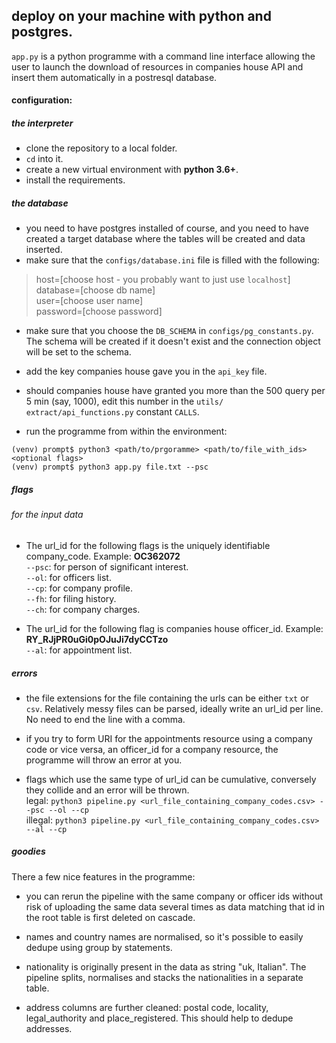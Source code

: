 ## deploy on your machine with python and postgres.

`app.py` is a python programme with  a command line interface allowing the user to launch the download of resources
 in companies house API and insert them automatically in a postresql database.  

#### configuration:

##### the interpreter
- clone the repository to a local folder. 
- `cd` into it.
- create a new virtual environment with **python 3.6+**.
- install the requirements.  

##### the database

- you need to have postgres installed of course, and you need to have created a target
  database where the tables will be created and data inserted. 
- make sure that the `configs/database.ini` file is filled with the following:  
> host=[choose host - you probably want to just use `localhost`]  
database=[choose db name]   
user=[choose user name]    
password=[choose password]   

- make sure that you choose the `DB_SCHEMA` in `configs/pg_constants.py`. The schema will be created if it doesn't exist 
and the connection object will be set to the schema.
  
- add the key companies house gave you in the `api_key` file. 

- should companies house have granted you more than the 500 query per 5 min (say, 1000), edit this number in the `utils/
  extract/api_functions.py` constant `CALLS`.
  
- run the programme from within the environment:

```textmate
(venv) prompt$ python3 <path/to/prgoramme> <path/to/file_with_ids> <optional flags>
(venv) prompt$ python3 app.py file.txt --psc
```

##### flags

###### for the input data 
- The url_id for the following flags is the uniquely identifiable company_code. Example: **OC362072**  
`--psc`: for person of significant interest.   
`--ol`: for officers list.   
`--cp`: for company profile.  
`--fh`: for filing history.  
`--ch`: for company charges.  


- The url_id for the following flag is companies house officer_id. Example: **RY_RJjPR0uGi0pOJuJi7dyCCTzo**  
`--al`: for appointment list.
  

##### errors

- the file extensions for the file containing the urls can be either `txt` or `csv`. Relatively messy files can be parsed, 
 ideally write an url_id per line. No need to end the line with a comma. 
 
- if you try to form URI for the appointments resource using a company code or vice versa, an officer_id for a company 
resource, the programme will throw an error at you.

- flags which use the same type of url_id can be cumulative, conversely they collide and an error will be thrown.  
legal: `python3 pipeline.py <url_file_containing_company_codes.csv> --psc --ol --cp`  
illegal: `python3 pipeline.py <url_file_containing_company_codes.csv> --al --cp`
  
##### goodies

There a few nice features in the programme:

- you can rerun the pipeline with the same company or officer ids without risk of uploading 
the same data several times as data matching that id in the root table is first deleted on cascade.
  
- names and country names are normalised, so it's possible to easily dedupe using group by statements.
  
- nationality is originally present in the data as string "uk, Italian". The pipeline splits, normalises
and stacks the nationalities in a separate table. 
  
- address columns are further cleaned: postal code, locality, legal_authority and place_registered. This should
help to dedupe addresses. 